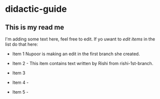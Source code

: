 # didactic-guide
## This is my read me
I'm adding some text here, feel free to edit. If yo uwant to *edit items* in the list do that here:
* Item 1 Nupoor is making an edit in the first branch she created. 
* Item 2 - This item contains text written by Rishi from rishi-1st-branch.
* Item 3

* Item 4 -
* Item 5 - 
